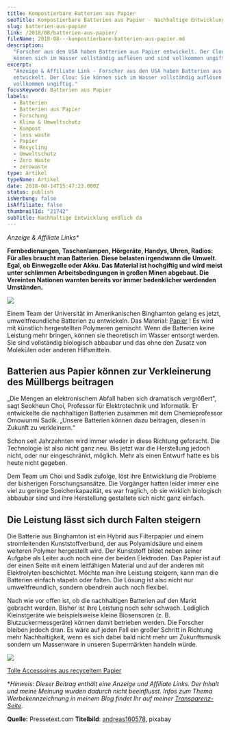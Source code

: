 ```yaml
---
title: Kompostierbare Batterien aus Papier
seoTitle: Kompostierbare Batterien aus Papier - Nachhaltige Entwicklung
slug: batterien-aus-papier
link: /2018/08/batterien-aus-papier/
fileName: 2018-08---kompostierbare-batterien-aus-papier.md
description:
  "Forscher aus den USA haben Batterien aus Papier entwickelt. Der Clou: Sie
  können sich im Wasser vollständig auflösen und sind vollkommen ungiftig."
excerpt:
  "Anzeige & Affiliate Link - Forscher aus den USA haben Batterien aus Papier
  entwickelt. Der Clou: Sie können sich im Wasser vollständig auflösen und sind
  vollkommen ungiftig."
focusKeyword: Batterien aus Papier
labels:
  - Batterien
  - Batterien aus Papier
  - Forschung
  - Klima & Umweltschutz
  - Kompost
  - less waste
  - Papier
  - Recycling
  - Umweltschutz
  - Zero Waste
  - zerowaste
type: Artikel
typeName: Artikel
date: 2018-08-14T15:47:23.000Z
status: publish
isWerbung: false
isAffiliate: false
thumbnailId: "21742"
subTitle: Nachhaltige Entwicklung endlich da
---
```


<em>Anzeige &amp; Affiliate Links\*</em>

<strong>Fernbedienungen, Taschenlampen, Hörgeräte, Handys, Uhren, Radios: Für
alles braucht man Batterien. Diese belasten irgendwann die Umwelt. Egal, ob
Einwegzelle oder Akku. Das Material ist hochgiftig und wird meist unter
schlimmen Arbeitsbedingungen in großen Minen abgebaut. Die Vereinten Nationen
warnten bereits vor immer bedenklicher werdenden Umständen.</strong>

![](https://www.adcell.de/promotion/view/promoId/169185/slotId/80259)

Einem Team der Universität im Amerikanischen Binghamton gelang es jetzt,
umweltfreundliche Batterien zu entwickeln. Das Material:
[Papier](https://www.adcell.de/promotion/click/promoId/169185/slotId/80259?param0=https%3A%2F%2Fmargreblue.de%2Fprodukt-kategorie%2Faccessoires-aus-recycelten-papier%2F)
! Es wird mit künstlich hergestellten Polymeren gemischt. Wenn die Batterien
keine Leistung mehr bringen, können sie theoretisch im Wasser entsorgt werden.
Sie sind vollständig biologisch abbaubar und das ohne den Zusatz von Molekülen
oder anderen Hilfsmitteln.

## Batterien aus Papier können zur Verkleinerung des Müllbergs beitragen

„Die Mengen an elektronischem Abfall haben sich dramatisch vergrößert", sagt
Seokheun Choi, Professor für Elektrotechnik und Informatik. Er entwickelte die
nachhaltigen Batterien zusammen mit dem Chemieprofessor Omowunmi Sadik. „Unsere
Batterien können dazu beitragen, diesen in Zukunft zu verkleinern.“

Schon seit Jahrzehnten wird immer wieder in diese Richtung geforscht. Die
Technologie ist also nicht ganz neu. Bis jetzt war die Herstellung jedoch nicht,
oder nur eingeschränkt, möglich. Mehr als einen Entwurf hatte es bis heute nicht
gegeben.

Dem Team um Choi und Sadik zufolge, löst ihre Entwicklung die Probleme der
bisherigen Forschungsansätze. Die Vorgänger hatten leider immer eine viel zu
geringe Speicherkapazität, es war fraglich, ob sie wirklich biologisch abbaubar
sind und ihre Herstellung gestaltete sich nicht ganz einfach.

## Die Leistung lässt sich durch Falten steigern

Die Batterie aus Binghamton ist ein Hybrid aus Filterpapier und einem
stromleitenden Kunststoffverbund, der aus Polyamidsäure und einem weiteren
Polymer hergestellt wird. Der Kunststoff bildet neben seiner Aufgabe als Leiter
auch noch eine der beiden Elektroden. Das Papier ist auf der einen Seite mit
einem leitfähigen Material und auf der anderen mit Elektrolyten beschichtet.
Möchte man ihre Leistung steigern, kann man die Batterien einfach stapeln oder
falten. Die Lösung ist also nicht nur umweltfreundlich, sondern obendrein auch
noch flexibel.

Nach wie vor offen ist, ob die nachhaltigen Batterien auf den Markt gebracht
werden. Bisher ist ihre Leistung noch sehr schwach. Lediglich Kleinstgeräte wie
beispielsweise kleine Biosensoren (z. B. Blutzuckermessgeräte) können damit
betrieben werden. Die Forscher bleiben jedoch dran. Es wäre auf jeden Fall ein
großer Schritt in Richtung mehr Nachhaltigkeit, wenn es sich dabei bald nicht
mehr um Zukunftsmusik sondern um Massenware in unseren Supermärkten handeln
würde.

![](https://www.adcell.de/promotion/view/promoId/169185/slotId/80259)

[Tolle Accessoires aus recyceltem Papier](https://www.adcell.de/promotion/click/promoId/169185/slotId/80259?param0=https%3A%2F%2Fmargreblue.de%2Fprodukt-kategorie%2Faccessoires-aus-recycelten-papier%2F)

\*<em>Hinweis: Dieser Beitrag enthält eine Anzeige und Affiliate Links. Der
Inhalt und meine Meinung wurden dadurch nicht beeinflusst. Infos zum Thema
Werbekennzeichnung in meinem Blog findet Ihr auf meiner
[Transparenz-Seite](/werbung/). </em>

<strong>Quelle:</strong> Pressetext.com <strong>Titelbild</strong>:
[andreas160578](https://pixabay.com/de/users/andreas160578-2383079/), pixabay
